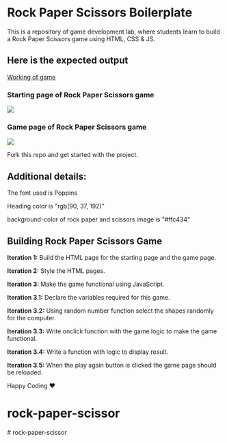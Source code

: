 # Rock Paper Scissors Boilerplate

This is a repository of game development lab, where students learn to build a Rock Paper Scissors game using HTML, CSS & JS.

## Here is the expected output

[Working of game](https://s3.ap-south-1.amazonaws.com/kalvi-education.github.io/front-end-web-development/rock-paper-scissors-game.gif)

### Starting page of Rock Paper Scissors game

![](https://s3.ap-south-1.amazonaws.com/kalvi-education.github.io/front-end-web-development/rock-paper-scissors-home-screen.png)

### Game page of Rock Paper Scissors game

![](https://s3.ap-south-1.amazonaws.com/kalvi-education.github.io/front-end-web-development/rock-paper-scissors-game-screen.png)

Fork this repo and get started with the project.

## Additional details:

The font used is Poppins 

Heading color is "rgb(90, 37, 192)"

background-color of rock paper and scissors image is "#ffc434"

## Building Rock Paper Scissors Game
**Iteration 1:** Build the HTML page for the starting page and the game page.

**Iteration 2:** Style the HTML pages.

**Iteration 3:** Make the game functional using JavaScript.

**Iteration 3.1:** Declare the variables required for this game.

**Iteration 3.2:** Using random number function select the shapes randomly for the computer.

**Iteration 3.3:** Write onclick function with the game logic to make the game functional.

**Iteration 3.4:** Write a function with logic to display result.

**Iteration 3.5:** When the play again button is clicked the game page should be reloaded.

Happy Coding ❤️ 
# rock-paper-scissor
#   r o c k - p a p e r - s c i s s o r  
 